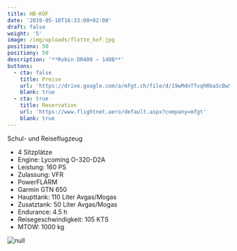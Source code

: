 ```yaml
---
title: HB-KOF
date: '2019-05-10T16:33:00+02:00'
draft: false
weight: '5'
image: /img/uploads/flotte_kof.jpg
positionx: 50
positiony: 50
description: '**Robin DR400 – 140B**'
buttons:
  - cta: false
    title: Preise
    url: 'https://drive.google.com/a/mfgt.ch/file/d/19wMdnTTvqhRbaScBwS0Tqf3iBVFWExGj/view'
    blank: true
  - cta: true
    title: Reservation
    url: 'https://www.flightnet.aero/default.aspx?company=mfgt'
    blank: true
---
```

Schul- und Reiseflugzeug

* 4 Sitzplätze
* Engine: Lycoming O-320-D2A
* Leistung: 160 PS
* Zulassung: VFR
* PowerFLARM
* Garmin GTN 650
* Haupttank: 110 Liter Avgas/Mogas
* Zusatztank: 50 Liter Avgas/Mogas
* Endurance: 4.5 h
* Reisegeschwindigkeit: 105 KTS
* MTOW: 1000 kg

![null](/img/uploads/flotte_cockpit_kfw-kof.jpg)
